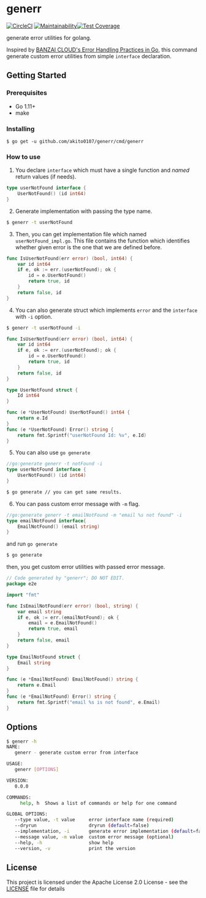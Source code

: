 # generr

[![CircleCI](https://circleci.com/gh/akito0107/generr.svg?style=svg)](https://circleci.com/gh/akito0107/generr)
[![Maintainability](https://api.codeclimate.com/v1/badges/5acb46b675867eaa697e/maintainability)](https://codeclimate.com/github/akito0107/generr/maintainability)[![Test Coverage](https://api.codeclimate.com/v1/badges/5acb46b675867eaa697e/test_coverage)](https://codeclimate.com/github/akito0107/generr/test_coverage)

generate error utilities for golang.

Inspired by [BANZAI CLOUD's Error Handling Practices in Go](https://banzaicloud.com/blog/error-handling-go/),
this command generate custom error utilities from simple `interface` declaration.

## Getting Started

### Prerequisites
- Go 1.11+
- make

### Installing
```
$ go get -u github.com/akito0107/generr/cmd/generr
```

### How to use
1. You declare `interface` which must have a single function and *named* return values (if needs).
```go
type userNotFound interface {
	UserNotFound() (id int64)
}
```

2. Generate implementation with passing the type name.
```sh
$ generr -t userNotFound
```

3. Then, you can get implementation file which named `userNotFound_impl.go`.
This file contains the function which identifies whether given error is the one that we are defined before.

```go
func IsUserNotFound(err error) (bool, int64) {
	var id int64
	if e, ok := err.(userNotFound); ok {
		id = e.UserNotFound()
		return true, id
	}
	return false, id
}
```

4. You can also generate struct which implements `error` and the `interface` with `-i` option.

```sh
$ generr -t userNotFound -i
```

```go
func IsUserNotFound(err error) (bool, int64) {
	var id int64
	if e, ok := err.(userNotFound); ok {
		id = e.UserNotFound()
		return true, id
	}
	return false, id
}

type UserNotFound struct {
	Id int64
}

func (e *UserNotFound) UserNotFound() int64 {
	return e.Id
}
func (e *UserNotFound) Error() string {
	return fmt.Sprintf("userNotFound Id: %v", e.Id)
}
```

5. You can also use `go generate`

```go
//go:generate generr -t notFound -i
type userNotFound interface {
	UserNotFound() (id int64)
}
```

```sh
$ go generate // you can get same results.
```

6. You can pass custom error message with `-m` flag.
```go
//go:generate generr -t emailNotFound -m "email %s not found" -i
type emailNotFound interface{
    EmailNotFound() (email string)	
}
```

and run `go generate`

```sh
$ go generate 
```

then, you get custom error utilities with passed error message.

```go
// Code generated by "generr"; DO NOT EDIT.
package e2e

import "fmt"

func IsEmailNotFound(err error) (bool, string) {
	var email string
	if e, ok := err.(emailNotFound); ok {
		email = e.EmailNotFound()
		return true, email
	}
	return false, email
}

type EmailNotFound struct {
	Email string
}

func (e *EmailNotFound) EmailNotFound() string {
	return e.Email
}
func (e *EmailNotFound) Error() string {
	return fmt.Sprintf("email %s is not found", e.Email)
}
```


## Options
```sh
$ generr -h
NAME:
   generr - generate custom error from interface

USAGE:
   generr [OPTIONS]

VERSION:
   0.0.0

COMMANDS:
     help, h  Shows a list of commands or help for one command

GLOBAL OPTIONS:
   --type value, -t value     error interface name (required)
   --dryrun                   dryrun (default=false)
   --implementation, -i       generate error implementation (default=false)
   --message value, -m value  custom error message (optional)
   --help, -h                 show help
   --version, -v              print the version
```

## License
This project is licensed under the Apache License 2.0 License - see the [LICENSE](LICENSE) file for details
